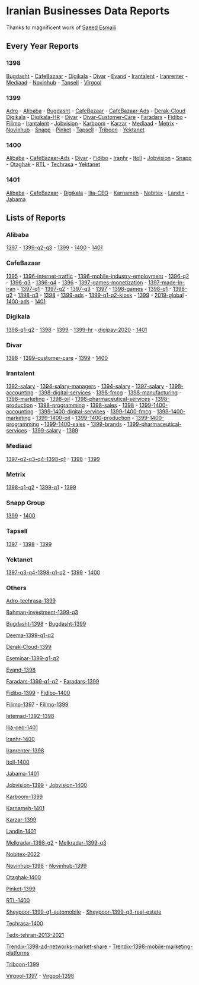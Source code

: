 # Iranian Businesses Data Reports

Thanks to magnificent work of [Saeed Esmaili](https://github.com/saeedesmaili/iranian-businesses-data-reports)

## Every Year Reports

### 1398

[Bugdasht](https://github.com/MahdiMajidzadeh/iranian-businesses-data-reports/blob/main/reports/bugdasht-1398.pdf?raw=true) - 
[CafeBazaar](https://github.com/MahdiMajidzadeh/iranian-businesses-data-reports/blob/main/reports/cafebazaar-1398.pdf?raw=true) - 
[Digikala](https://github.com/MahdiMajidzadeh/iranian-businesses-data-reports/blob/main/reports/digikala-1398.pdf?raw=true) - 
[Divar](https://github.com/MahdiMajidzadeh/iranian-businesses-data-reports/blob/main/reports/divar-1398.pdf?raw=true) - 
[Evand](https://github.com/MahdiMajidzadeh/iranian-businesses-data-reports/blob/main/reports/evand-1398.pdf?raw=true) - 
[Irantalent](https://github.com/MahdiMajidzadeh/iranian-businesses-data-reports/blob/main/reports/irantalent-1398.pdf?raw=true) - 
[Iranrenter](https://github.com/MahdiMajidzadeh/iranian-businesses-data-reports/blob/main/reports/iranrenter-1398.pdf?raw=true) - 
[Mediaad](https://github.com/MahdiMajidzadeh/iranian-businesses-data-reports/blob/main/reports/mediaad-1398.pdf?raw=true) - 
[Novinhub](https://github.com/MahdiMajidzadeh/iranian-businesses-data-reports/blob/main/reports/novinhub-1398.pdf?raw=true) - 
[Tapsell](https://github.com/MahdiMajidzadeh/iranian-businesses-data-reports/blob/main/reports/tapsell-1398.pdf?raw=true) - 
[Virgool](https://github.com/MahdiMajidzadeh/iranian-businesses-data-reports/blob/main/reports/virgool-98.pdf?raw=true)

### 1399

[Adro](https://github.com/MahdiMajidzadeh/iranian-businesses-data-reports/blob/main/reports/adro-techrasa-1399.pdf?raw=true) - 
[Alibaba](https://github.com/MahdiMajidzadeh/iranian-businesses-data-reports/blob/main/reports/alibaba-1399.pdf?raw=true) - 
[Bugdasht](https://github.com/MahdiMajidzadeh/iranian-businesses-data-reports/blob/main/reports/bugdasht-1399.pdf?raw=true) - 
[CafeBazaar](https://github.com/MahdiMajidzadeh/iranian-businesses-data-reports/blob/main/reports/cafebazaar-1399.pdf?raw=true) -
[CafeBazaar-Ads](https://github.com/MahdiMajidzadeh/iranian-businesses-data-reports/blob/main/reports/cafebazaar-1399-ads.pdf?raw=true) - 
[Derak-Cloud](https://github.com/MahdiMajidzadeh/iranian-businesses-data-reports/blob/main/reports/derak-cloud-1399.pdf?raw=true)
[Digikala](https://github.com/MahdiMajidzadeh/iranian-businesses-data-reports/blob/main/reports/digikala-1399.pdf?raw=true) - 
[Digikala-HR](https://github.com/MahdiMajidzadeh/iranian-businesses-data-reports/blob/main/reports/digikala-hr-1399.pdf?raw=true) - 
[Divar](https://github.com/MahdiMajidzadeh/iranian-businesses-data-reports/blob/main/reports/divar-1399.pdf?raw=true) - 
[Divar-Customer-Care](https://github.com/MahdiMajidzadeh/iranian-businesses-data-reports/blob/main/reports/divar-1399-customer-care.pdf?raw=true) - 
[Faradars](https://github.com/MahdiMajidzadeh/iranian-businesses-data-reports/blob/main/reports/faradars-1399.pdf?raw=true) - 
[Fidibo](https://github.com/MahdiMajidzadeh/iranian-businesses-data-reports/blob/main/reports/fidibo-1399.pdf?raw=true) - 
[Filimo](https://github.com/MahdiMajidzadeh/iranian-businesses-data-reports/blob/main/reports/filimo-1399.pdf?raw=true) - 
[Irantalent](https://github.com/MahdiMajidzadeh/iranian-businesses-data-reports/blob/main/reports/irantalent-1399.pdf?raw=true) - 
[Jobvision](https://github.com/MahdiMajidzadeh/iranian-businesses-data-reports/blob/main/reports/jobvision-1399.pdf?raw=true) - 
[Karboom](https://github.com/MahdiMajidzadeh/iranian-businesses-data-reports/blob/main/reports/karboom-1399.pdf?raw=true) - 
[Karzar](https://github.com/MahdiMajidzadeh/iranian-businesses-data-reports/blob/main/reports/karzar-1399.pdf?raw=true) - 
[Mediaad](https://github.com/MahdiMajidzadeh/iranian-businesses-data-reports/blob/main/reports/mediaad-1399.pdf?raw=true) - 
[Metrix](https://github.com/MahdiMajidzadeh/iranian-businesses-data-reports/blob/main/reports/metrix-1399.pdf?raw=true) - 
[Novinhub](https://github.com/MahdiMajidzadeh/iranian-businesses-data-reports/blob/main/reports/novinhub-1399.pdf?raw=true) - 
[Snapp](https://github.com/MahdiMajidzadeh/iranian-businesses-data-reports/blob/main/reports/snapp-group-1399.pdf?raw=true) - 
[Pinket](https://github.com/MahdiMajidzadeh/iranian-businesses-data-reports/blob/main/reports/pinket-1399.pdf?raw=true) - 
[Tapsell](https://github.com/MahdiMajidzadeh/iranian-businesses-data-reports/blob/main/reports/tapsell-1399.pdf?raw=true) - 
[Triboon](https://github.com/MahdiMajidzadeh/iranian-businesses-data-reports/blob/main/reports/triboon-1399.pdf?raw=true) - 
[Yektanet](https://github.com/MahdiMajidzadeh/iranian-businesses-data-reports/blob/main/reports/yektanet-1399.pdf?raw=true)

### 1400

[Alibaba](https://github.com/MahdiMajidzadeh/iranian-businesses-data-reports/blob/main/reports/alibaba-1400.pdf?raw=true) - 
[CafeBazaar-Ads](https://github.com/MahdiMajidzadeh/iranian-businesses-data-reports/blob/main/reports/cafebazaar-ads-report-1400.pdf?raw=true) - 
[Divar](https://github.com/MahdiMajidzadeh/iranian-businesses-data-reports/blob/main/reports/divar-1400.pdf?raw=true) - 
[Fidibo](https://github.com/MahdiMajidzadeh/iranian-businesses-data-reports/blob/main/reports/fidibo-1400.pdf?raw=true) - 
[Iranhr](https://github.com/MahdiMajidzadeh/iranian-businesses-data-reports/blob/main/reports/iranhr-1400.pdf?raw=true) -
[Itoll](https://github.com/MahdiMajidzadeh/iranian-businesses-data-reports/blob/main/reports/itoll-1400.pdf?raw=true) - 
[Jobvision](https://github.com/MahdiMajidzadeh/iranian-businesses-data-reports/blob/main/reports/jobvision-1400.pdf?raw=true) -
[Snapp](https://github.com/MahdiMajidzadeh/iranian-businesses-data-reports/blob/main/reports/snapp-group-1400.pdf?raw=true) - 
[Otaghak](https://github.com/MahdiMajidzadeh/iranian-businesses-data-reports/blob/main/reports/otaghak-1400.pdf?raw=true) - 
[RTL](https://github.com/MahdiMajidzadeh/iranian-businesses-data-reports/blob/main/reports/rtl-1400.pdf?raw=true) - 
[Techrasa](https://github.com/MahdiMajidzadeh/iranian-businesses-data-reports/blob/main/reports/techrasa-1400.pdf?raw=true) - 
[Yektanet](https://github.com/MahdiMajidzadeh/iranian-businesses-data-reports/blob/main/reports/yektanet-1400.pdf?raw=true)

### 1401

[Alibaba](https://github.com/MahdiMajidzadeh/iranian-businesses-data-reports/blob/main/reports/alibaba-1401.pdf?raw=true) -
[CafeBazaar](https://github.com/MahdiMajidzadeh/iranian-businesses-data-reports/blob/main/reports/cafebazaar-1401.pdf?raw=true) - 
[Digikala](https://github.com/MahdiMajidzadeh/iranian-businesses-data-reports/blob/main/reports/digikala-1401.pdf?raw=true) -
[Ilia-CEO](https://github.com/MahdiMajidzadeh/iranian-businesses-data-reports/blob/main/reports/ilia-ceo-1401.pdf?raw=true) -
[Karnameh](https://github.com/MahdiMajidzadeh/iranian-businesses-data-reports/blob/main/reports/karnameh-1401.pdf?raw=true) - 
[Nobitex](https://github.com/MahdiMajidzadeh/iranian-businesses-data-reports/blob/main/reports/nobitex-2022.pdf?raw=true) -
[Landin](https://github.com/MahdiMajidzadeh/iranian-businesses-data-reports/blob/main/reports/landin-1401.pdf?raw=true) -
[Jabama](https://github.com/MahdiMajidzadeh/iranian-businesses-data-reports/blob/main/reports/jabama-1401.pdf?raw=true)


## Lists of Reports

### Alibaba

[1397](https://github.com/MahdiMajidzadeh/iranian-businesses-data-reports/blob/main/reports/alibaba-1397.pdf?raw=true) - 
[1399-q2-q3](https://github.com/MahdiMajidzadeh/iranian-businesses-data-reports/blob/main/reports/alibaba-1399-q2-q3.pdf?raw=true) - 
[1399](https://github.com/MahdiMajidzadeh/iranian-businesses-data-reports/blob/main/reports/alibaba-1399.pdf?raw=true) - 
[1400](https://github.com/MahdiMajidzadeh/iranian-businesses-data-reports/blob/main/reports/alibaba-1400.pdf?raw=true) - 
[1401](https://github.com/MahdiMajidzadeh/iranian-businesses-data-reports/blob/main/reports/alibaba-1401.pdf?raw=true)

### CafeBazaar

[1395](https://github.com/MahdiMajidzadeh/iranian-businesses-data-reports/blob/main/reports/cafebazaar-1395.pdf?raw=true) - 
[1396-internet-traffic](https://github.com/MahdiMajidzadeh/iranian-businesses-data-reports/blob/main/reports/cafebazaar-1396-internet-traffic.pdf?raw=true) - 
[1396-mobile-industry-employment](https://github.com/MahdiMajidzadeh/iranian-businesses-data-reports/blob/main/reports/cafebazaar-1396-mobile-industry-employment.pdf?raw=true) - 
[1396-q2](https://github.com/MahdiMajidzadeh/iranian-businesses-data-reports/blob/main/reports/cafebazaar-1396-q2.pdf?raw=true) - 
[1396-q3](https://github.com/MahdiMajidzadeh/iranian-businesses-data-reports/blob/main/reports/cafebazaar-1396-q3.pdf?raw=true) - 
[1396-q4](https://github.com/MahdiMajidzadeh/iranian-businesses-data-reports/blob/main/reports/cafebazaar-1396-q4.pdf?raw=true) - 
[1396](https://github.com/MahdiMajidzadeh/iranian-businesses-data-reports/blob/main/reports/cafebazaar-1396.pdf?raw=true) - 
[1397-games-monetization](https://github.com/MahdiMajidzadeh/iranian-businesses-data-reports/blob/main/reports/cafebazaar-1397-games-monetization.pdf?raw=true) - 
[1397-made-in-iran](https://github.com/MahdiMajidzadeh/iranian-businesses-data-reports/blob/main/reports/cafebazaar-1397-made-in-iran.pdf?raw=true) - 
[1397-q1](https://github.com/MahdiMajidzadeh/iranian-businesses-data-reports/blob/main/reports/cafebazaar-1397-q1.pdf?raw=true) - 
[1397-q2](https://github.com/MahdiMajidzadeh/iranian-businesses-data-reports/blob/main/reports/cafebazaar-1397-q2.pdf?raw=true) - 
[1397-q3](https://github.com/MahdiMajidzadeh/iranian-businesses-data-reports/blob/main/reports/cafebazaar-1397-q3.pdf?raw=true) - 
[1397](https://github.com/MahdiMajidzadeh/iranian-businesses-data-reports/blob/main/reports/cafebazaar-1397.pdf?raw=true) - 
[1398-games](https://github.com/MahdiMajidzadeh/iranian-businesses-data-reports/blob/main/reports/cafebazaar-1398-games.pdf?raw=true) - 
[1398-q1](https://github.com/MahdiMajidzadeh/iranian-businesses-data-reports/blob/main/reports/cafebazaar-1398-q1.pdf?raw=true) - 
[1398-q2](https://github.com/MahdiMajidzadeh/iranian-businesses-data-reports/blob/main/reports/cafebazaar-1398-q2.pdf?raw=true) - 
[1398-q3](https://github.com/MahdiMajidzadeh/iranian-businesses-data-reports/blob/main/reports/cafebazaar-1398-q3.pdf?raw=true) - 
[1398](https://github.com/MahdiMajidzadeh/iranian-businesses-data-reports/blob/main/reports/cafebazaar-1398.pdf?raw=true) - 
[1399-ads](https://github.com/MahdiMajidzadeh/iranian-businesses-data-reports/blob/main/reports/cafebazaar-1399-ads.pdf?raw=true) - 
[1399-q1-q2-kiosk](https://github.com/MahdiMajidzadeh/iranian-businesses-data-reports/blob/main/reports/cafebazaar-1399-q1-q2-kiosk.pdf?raw=true) - 
[1399](https://github.com/MahdiMajidzadeh/iranian-businesses-data-reports/blob/main/reports/cafebazaar-1399.pdf?raw=true) - 
[2019-global](https://github.com/MahdiMajidzadeh/iranian-businesses-data-reports/blob/main/reports/cafebazaar-2019-global.pdf?raw=true) - 
[1400-ads](https://github.com/MahdiMajidzadeh/iranian-businesses-data-reports/blob/main/reports/cafebazaar-ads-report-1400.pdf?raw=true) - 
[1401](https://github.com/MahdiMajidzadeh/iranian-businesses-data-reports/blob/main/reports/cafebazaar-1401.pdf?raw=true)

### Digikala

[1398-q1-q2](https://github.com/MahdiMajidzadeh/iranian-businesses-data-reports/blob/main/reports/digikala-1398-q1-q2-fa.pdf?raw=true) - 
[1398](https://github.com/MahdiMajidzadeh/iranian-businesses-data-reports/blob/main/reports/digikala-1398.pdf?raw=true) - 
[1399](https://github.com/MahdiMajidzadeh/iranian-businesses-data-reports/blob/main/reports/digikala-1399.pdf?raw=true) - 
[1399-hr](https://github.com/MahdiMajidzadeh/iranian-businesses-data-reports/blob/main/reports/digikala-hr-1399.pdf?raw=true) - 
[digipay-2020](https://github.com/MahdiMajidzadeh/iranian-businesses-data-reports/blob/main/reports/digipay-2020.pdf?raw=true) - 
[1401](https://github.com/MahdiMajidzadeh/iranian-businesses-data-reports/blob/main/reports/digikala-1401.pdf?raw=true)

### Divar

[1398](https://github.com/MahdiMajidzadeh/iranian-businesses-data-reports/blob/main/reports/divar-1398.pdf?raw=true) - 
[1399-customer-care](https://github.com/MahdiMajidzadeh/iranian-businesses-data-reports/blob/main/reports/divar-1399-customer-care.pdf?raw=true) - 
[1399](https://github.com/MahdiMajidzadeh/iranian-businesses-data-reports/blob/main/reports/divar-1399.pdf?raw=true) - 
[1400](https://github.com/MahdiMajidzadeh/iranian-businesses-data-reports/blob/main/reports/divar-1400.pdf?raw=true)

### Irantalent

[1392-salary](https://github.com/MahdiMajidzadeh/iranian-businesses-data-reports/blob/main/reports/irantalent-1392-salary.pdf?raw=true) - 
[1394-salary-managers](https://github.com/MahdiMajidzadeh/iranian-businesses-data-reports/blob/main/reports/irantalent-1394-salary-managers.pdf?raw=true) - 
[1394-salary](https://github.com/MahdiMajidzadeh/iranian-businesses-data-reports/blob/main/reports/irantalent-1394-salary.pdf?raw=true) - 
[1397-salary](https://github.com/MahdiMajidzadeh/iranian-businesses-data-reports/blob/main/reports/irantalent-1397-salary.pdf?raw=true) - 
[1398-accounting](https://github.com/MahdiMajidzadeh/iranian-businesses-data-reports/blob/main/reports/irantalent-1398-accounting.pdf?raw=true) - 
[1398-digital-services](https://github.com/MahdiMajidzadeh/iranian-businesses-data-reports/blob/main/reports/irantalent-1398-digital-services.pdf?raw=true) - 
[1398-fmcg](https://github.com/MahdiMajidzadeh/iranian-businesses-data-reports/blob/main/reports/irantalent-1398-fmcg.pdf?raw=true) - 
[1398-manufacturing](https://github.com/MahdiMajidzadeh/iranian-businesses-data-reports/blob/main/reports/irantalent-1398-manufacturing.pdf?raw=true) - 
[1398-marketing](https://github.com/MahdiMajidzadeh/iranian-businesses-data-reports/blob/main/reports/irantalent-1398-marketing.pdf?raw=true) - 
[1398-oil](https://github.com/MahdiMajidzadeh/iranian-businesses-data-reports/blob/main/reports/irantalent-1398-oil.pdf?raw=true) - 
[1398-pharmaceutical-services](https://github.com/MahdiMajidzadeh/iranian-businesses-data-reports/blob/main/reports/irantalent-1398-pharmaceutical-services.pdf?raw=true) - 
[1398-production](https://github.com/MahdiMajidzadeh/iranian-businesses-data-reports/blob/main/reports/irantalent-1398-production.pdf?raw=true) - 
[1398-programming](https://github.com/MahdiMajidzadeh/iranian-businesses-data-reports/blob/main/reports/irantalent-1398-programming.pdf?raw=true) - 
[1398-sales](https://github.com/MahdiMajidzadeh/iranian-businesses-data-reports/blob/main/reports/irantalent-1398-sales.pdf?raw=true) - 
[1398](https://github.com/MahdiMajidzadeh/iranian-businesses-data-reports/blob/main/reports/irantalent-1398.pdf?raw=true) - 
[1399-1400-accounting](https://github.com/MahdiMajidzadeh/iranian-businesses-data-reports/blob/main/reports/irantalent-1399-1400-accounting.pdf?raw=true) - 
[1399-1400-digital-services](https://github.com/MahdiMajidzadeh/iranian-businesses-data-reports/blob/main/reports/irantalent-1399-1400-digital-services.pdf?raw=true) - 
[1399-1400-fmcg](https://github.com/MahdiMajidzadeh/iranian-businesses-data-reports/blob/main/reports/irantalent-1399-1400-fmcg.pdf?raw=true) - 
[1399-1400-marketing](https://github.com/MahdiMajidzadeh/iranian-businesses-data-reports/blob/main/reports/irantalent-1399-1400-marketing.pdf?raw=true) - 
[1399-1400-oil](https://github.com/MahdiMajidzadeh/iranian-businesses-data-reports/blob/main/reports/irantalent-1399-1400-oil.pdf?raw=true) - 
[1399-1400-production](https://github.com/MahdiMajidzadeh/iranian-businesses-data-reports/blob/main/reports/irantalent-1399-1400-production.pdf?raw=true) - 
[1399-1400-programming](https://github.com/MahdiMajidzadeh/iranian-businesses-data-reports/blob/main/reports/irantalent-1399-1400-programming.pdf?raw=true) - 
[1399-1400-sales](https://github.com/MahdiMajidzadeh/iranian-businesses-data-reports/blob/main/reports/irantalent-1399-1400-sales.pdf?raw=true) - 
[1399-brands](https://github.com/MahdiMajidzadeh/iranian-businesses-data-reports/blob/main/reports/irantalent-1399-brands.pdf?raw=true) - 
[1399-pharmaceutical-services](https://github.com/MahdiMajidzadeh/iranian-businesses-data-reports/blob/main/reports/irantalent-1399-pharmaceutical-services.pdf?raw=true) - 
[1399-salary](https://github.com/MahdiMajidzadeh/iranian-businesses-data-reports/blob/main/reports/irantalent-1399-salary.pdf?raw=true) - 
[1399](https://github.com/MahdiMajidzadeh/iranian-businesses-data-reports/blob/main/reports/irantalent-1399.pdf?raw=true)

### Mediaad

[1397-q2-q3-q4-1398-q1](https://github.com/MahdiMajidzadeh/iranian-businesses-data-reports/blob/main/reports/mediaad-1397-q2-q3-q4-1398-q1.pdf?raw=true) - 
[1398](https://github.com/MahdiMajidzadeh/iranian-businesses-data-reports/blob/main/reports/mediaad-1398.pdf?raw=true) - 
[1399](https://github.com/MahdiMajidzadeh/iranian-businesses-data-reports/blob/main/reports/mediaad-1399.pdf?raw=true)

### Metrix

[1398-q1-q2](https://github.com/MahdiMajidzadeh/iranian-businesses-data-reports/blob/main/reports/metrix-1398-q1-q2.pdf?raw=true) - 
[1399-q1](https://github.com/MahdiMajidzadeh/iranian-businesses-data-reports/blob/main/reports/metrix-1399-q1.pdf?raw=true) - 
[1399](https://github.com/MahdiMajidzadeh/iranian-businesses-data-reports/blob/main/reports/metrix-1399.pdf?raw=true)

### Snapp Group

[1399](https://github.com/MahdiMajidzadeh/iranian-businesses-data-reports/blob/main/reports/snapp-group-1399.pdf?raw=true) - 
[1400](https://github.com/MahdiMajidzadeh/iranian-businesses-data-reports/blob/main/reports/snapp-group-1400.pdf?raw=true)

### Tapsell

[1397](https://github.com/MahdiMajidzadeh/iranian-businesses-data-reports/blob/main/reports/tapsell-1397.pdf?raw=true) - 
[1398](https://github.com/MahdiMajidzadeh/iranian-businesses-data-reports/blob/main/reports/tapsell-1398.pdf?raw=true) - 
[1399](https://github.com/MahdiMajidzadeh/iranian-businesses-data-reports/blob/main/reports/tapsell-1399.pdf?raw=true)

### Yektanet

[1397-q3-q4-1398-q1-q2](https://github.com/MahdiMajidzadeh/iranian-businesses-data-reports/blob/main/reports/yektanet-1397-q3-q4-1398-q1-q2.pdf?raw=true) - 
[1399](https://github.com/MahdiMajidzadeh/iranian-businesses-data-reports/blob/main/reports/yektanet-1399.pdf?raw=true) - 
[1400](https://github.com/MahdiMajidzadeh/iranian-businesses-data-reports/blob/main/reports/yektanet-1400.pdf?raw=true)


### Others

[Adro-techrasa-1399](https://github.com/MahdiMajidzadeh/iranian-businesses-data-reports/blob/main/reports/adro-techrasa-1399.pdf?raw=true)

[Bahman-investment-1399-q3](https://github.com/MahdiMajidzadeh/iranian-businesses-data-reports/blob/main/reports/bahman-investment-1399-q3.pdf?raw=true)

[Bugdasht-1398](https://github.com/MahdiMajidzadeh/iranian-businesses-data-reports/blob/main/reports/bugdasht-1398.pdf?raw=true) - 
[Bugdasht-1399](https://github.com/MahdiMajidzadeh/iranian-businesses-data-reports/blob/main/reports/bugdasht-1399.pdf?raw=true) 

[Deema-1399-q1-q2](https://github.com/MahdiMajidzadeh/iranian-businesses-data-reports/blob/main/reports/deema-1399-q1-q2.pdf?raw=true)

[Derak-Cloud-1399](https://github.com/MahdiMajidzadeh/iranian-businesses-data-reports/blob/main/reports/derak-cloud-1399.pdf?raw=true)

[Eseminar-1399-q1-q2](https://github.com/MahdiMajidzadeh/iranian-businesses-data-reports/blob/main/reports/eseminar-1399-q1-q2.pdf?raw=true)

[Evand-1398](https://github.com/MahdiMajidzadeh/iranian-businesses-data-reports/blob/main/reports/evand-1398.pdf?raw=true)

[Faradars-1399-q1-q2](https://github.com/MahdiMajidzadeh/iranian-businesses-data-reports/blob/main/reports/faradars-1399-q1-q2.pdf?raw=true) - 
[Faradars-1399](https://github.com/MahdiMajidzadeh/iranian-businesses-data-reports/blob/main/reports/faradars-1399.pdf?raw=true)

[Fidibo-1399](https://github.com/MahdiMajidzadeh/iranian-businesses-data-reports/blob/main/reports/fidibo-1399.pdf?raw=true) - 
[Fidibo-1400](https://github.com/MahdiMajidzadeh/iranian-businesses-data-reports/blob/main/reports/fidibo-1400.pdf?raw=true)

[Filimo-1397](https://github.com/MahdiMajidzadeh/iranian-businesses-data-reports/blob/main/reports/filimo-1397.pdf?raw=true) - 
[Filimo-1399](https://github.com/MahdiMajidzadeh/iranian-businesses-data-reports/blob/main/reports/filimo-1399.pdf?raw=true)

[Ietemad-1392-1398](https://github.com/MahdiMajidzadeh/iranian-businesses-data-reports/blob/main/reports/ietemad-1392-1398.pdf?raw=true)

[Ilia-ceo-1401](https://github.com/MahdiMajidzadeh/iranian-businesses-data-reports/blob/main/reports/ilia-ceo-1401.pdf?raw=true)

[Iranhr-1400](https://github.com/MahdiMajidzadeh/iranian-businesses-data-reports/blob/main/reports/iranhr-1400.pdf?raw=true)

[Iranrenter-1398](https://github.com/MahdiMajidzadeh/iranian-businesses-data-reports/blob/main/reports/iranrenter-1398.pdf?raw=true)

[Itoll-1400](https://github.com/MahdiMajidzadeh/iranian-businesses-data-reports/blob/main/reports/itoll-1400.pdf?raw=true)

[Jabama-1401](https://github.com/MahdiMajidzadeh/iranian-businesses-data-reports/blob/main/reports/jabama-1401.pdf?raw=true)

[Jobvision-1399](https://github.com/MahdiMajidzadeh/iranian-businesses-data-reports/blob/main/reports/jobvision-1399.pdf?raw=true) - 
[Jobvision-1400](https://github.com/MahdiMajidzadeh/iranian-businesses-data-reports/blob/main/reports/jobvision-1400.pdf?raw=true)

[Karboom-1399](https://github.com/MahdiMajidzadeh/iranian-businesses-data-reports/blob/main/reports/karboom-1399.pdf?raw=true)

[Karnameh-1401](https://github.com/MahdiMajidzadeh/iranian-businesses-data-reports/blob/main/reports/karnameh-1401.pdf?raw=true)

[Karzar-1399](https://github.com/MahdiMajidzadeh/iranian-businesses-data-reports/blob/main/reports/karzar-1399.pdf?raw=true)

[Landin-1401](https://github.com/MahdiMajidzadeh/iranian-businesses-data-reports/blob/main/reports/landin-1401.pdf?raw=true)

[Melkradar-1398-q2](https://github.com/MahdiMajidzadeh/iranian-businesses-data-reports/blob/main/reports/melkradar-1398-q2.pdf?raw=true) - 
[Melkradar-1399-q3](https://github.com/MahdiMajidzadeh/iranian-businesses-data-reports/blob/main/reports/melkradar-1399-q3.pdf?raw=true)

[Nobitex-2022](https://github.com/MahdiMajidzadeh/iranian-businesses-data-reports/blob/main/reports/nobitex-2022.pdf?raw=true)

[Novinhub-1398](https://github.com/MahdiMajidzadeh/iranian-businesses-data-reports/blob/main/reports/novinhub-1398.pdf?raw=true) - 
[Novinhub-1399](https://github.com/MahdiMajidzadeh/iranian-businesses-data-reports/blob/main/reports/novinhub-1399.pdf?raw=true)

[Otaghak-1400](https://github.com/MahdiMajidzadeh/iranian-businesses-data-reports/blob/main/reports/otaghak-1400.pdf?raw=true)

[Pinket-1399](https://github.com/MahdiMajidzadeh/iranian-businesses-data-reports/blob/main/reports/pinket-1399.pdf?raw=true)

[RTL-1400](https://github.com/MahdiMajidzadeh/iranian-businesses-data-reports/blob/main/reports/rtl-1400.pdf?raw=true)

[Sheypoor-1399-q1-automobile](https://github.com/MahdiMajidzadeh/iranian-businesses-data-reports/blob/main/reports/sheypoor-1399-q1-automobile.pdf?raw=true) - 
[Sheypoor-1399-q3-real-estate](https://github.com/MahdiMajidzadeh/iranian-businesses-data-reports/blob/main/reports/sheypoor-1399-q3-real-estate.pdf?raw=true)

[Techrasa-1400](https://github.com/MahdiMajidzadeh/iranian-businesses-data-reports/blob/main/reports/techrasa-1400.pdf?raw=true)

[Tedx-tehran-2013-2021](https://github.com/MahdiMajidzadeh/iranian-businesses-data-reports/blob/main/reports/tedx-tehran-2013-2021.pdf?raw=true)

[Trendix-1398-ad-networks-market-share](https://github.com/MahdiMajidzadeh/iranian-businesses-data-reports/blob/main/reports/trendix-1398-ad-networks-market-share.pdf?raw=true) - 
[Trendix-1398-mobile-marketing-platforms](https://github.com/MahdiMajidzadeh/iranian-businesses-data-reports/blob/main/reports/trendix-1398-mobile-marketing-platforms.pdf?raw=true)

[Triboon-1399](https://github.com/MahdiMajidzadeh/iranian-businesses-data-reports/blob/main/reports/triboon-1399.pdf?raw=true)

[Virgool-1397](https://github.com/MahdiMajidzadeh/iranian-businesses-data-reports/blob/main/reports/virgool-97.pdf?raw=true) - 
[Virgool-1398](https://github.com/MahdiMajidzadeh/iranian-businesses-data-reports/blob/main/reports/virgool-98.pdf?raw=true)

